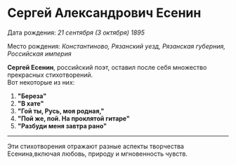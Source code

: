 # Сергей Александрович Есенин
Дата рождения: *21 сентября (3 октября) 1895*

Место рождения: *Константиново, Рязанский уезд, Рязанская губерния, Российская империя*

**Сергей Есенин**, российский поэт, оставил после себя множество прекрасных стихотворений.    
Вот некоторые из них:

1. **"Береза"**
2. **"В хате"**
3. **"Гой ты, Русь, моя родная,"**
4. **"Пой же, пой. На проклятой гитаре"**
5. **"Разбуди меня завтра рано"**
___

Эти стихотворения отражают разные аспекты творчества Есенина,включая любовь, природу и мгновенность чувств.